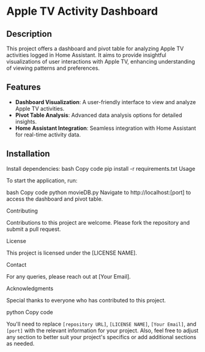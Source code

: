 # Apple TV Activity Dashboard

## Description
This project offers a dashboard and pivot table for analyzing Apple TV activities logged in Home Assistant. It aims to provide insightful visualizations of user interactions with Apple TV, enhancing understanding of viewing patterns and preferences.

## Features
- **Dashboard Visualization**: A user-friendly interface to view and analyze Apple TV activities.
- **Pivot Table Analysis**: Advanced data analysis options for detailed insights.
- **Home Assistant Integration**: Seamless integration with Home Assistant for real-time activity data.

## Installation
Install dependencies:
bash
Copy code
pip install -r requirements.txt
Usage

To start the application, run:

bash
Copy code
python movieDB.py
Navigate to http://localhost:[port] to access the dashboard and pivot table.

Contributing

Contributions to this project are welcome. Please fork the repository and submit a pull request.

License

This project is licensed under the [LICENSE NAME].

Contact

For any queries, please reach out at [Your Email].

Acknowledgments

Special thanks to everyone who has contributed to this project.

python
Copy code

You'll need to replace `[repository URL]`, `[LICENSE NAME]`, `[Your Email]`, and `[port]` with the relevant information for your project. Also, feel free to adjust any section to better suit your project's specifics or add additional sections as needed.

